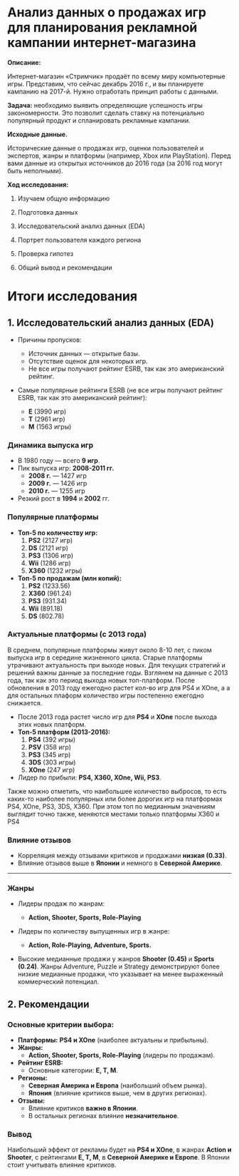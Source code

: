 # Анализ данных о продажах игр для планирования рекламной кампании интернет-магазина

**Описание:**

Интернет-магазин «Стримчик» продаёт по всему миру компьютерные игры. Представим, что сейчас декабрь 2016 г., и вы планируете кампанию на 2017-й. Нужно отработать принцип работы с данными.

**Задача:**
необходимо выявить определяющие успешность игры закономерности. Это позволит сделать ставку на потенциально популярный продукт и спланировать рекламные кампании.

**Исходные данные.**

Исторические данные о продажах игр, оценки пользователей и экспертов, жанры и платформы (например, Xbox или PlayStation). Перед вами данные из открытых источников до 2016 года (за 2016 год могут быть неполными).

**Ход исследования:**

1. Изучаем общую информацию

2. Подготовка данных

3. Исследовательский анализ данных (EDA)

4. Портрет пользователя каждого региона

5. Проверка гипотез

6. Общий вывод и рекомендации

# Итоги исследования

## 1. Исследовательский анализ данных (EDA)

- Причины пропусков:
  - Источник данных — открытые базы.
  - Отсутствие оценок для некоторых игр.
  - Не все игры получают рейтинг ESRB, так как это американский рейтинг.
 
- Самые популярные рейтинги ESRB (не все игры получают рейтинг ESRB, так как это американский рейтинг):
  - **E** (3990 игр)
  - **T** (2961 игр)
  - **M** (1563 игры)

### Динамика выпуска игр

- В 1980 году — всего **9 игр**.
- Пик выпуска игр: **2008-2011 гг.**
  - **2008 г.** — 1427 игр
  - **2009 г.** — 1426 игр
  - **2010 г.** — 1255 игр
- Резкий рост в **1994** и **2002** гг.

### Популярные платформы

- **Топ-5 по количеству игр:**
  1) **PS2** (2127 игр)
  2) **DS** (2121 игр)
  3) **PS3** (1306 игр)
  4) **Wii** (1286 игр)
  5) **X360** (1232 игры)
- **Топ-5 по продажам (млн копий):**
  1. **PS2** (1233.56)
  2. **X360** (961.24)
  3. **PS3** (931.34)
  4. **Wii** (891.18)
  5. **DS** (802.78)

### Актуальные платформы (с 2013 года)

В среднем, популярные платформы живут около 8-10 лет, с пиком выпуска игр в середине жизненного цикла. Старые платформы утрачивают актуальность при выходе новых. Для текущих стратегий и решений важны данные за последние годы. Взглянем на данные с 2013 года, так как это период выхода новых топ-платформ. После обновления в 2013 году ежегодно растет кол-во игр для PS4 и XOne, а а для остальных плаформ количество игры постепенно ежегодно снижается.

- После 2013 года растет число игр для **PS4** и **XOne** после выхода этих новых платформ.
- **Топ-5 платформ (2013-2016):**
  1. **PS4** (392 игры)
  2. **PSV** (358 игр)
  3. **PS3** (345 игр)
  4. **3DS** (303 игры)
  5. **XOne** (247 игр)
- Лидер по прибыли: **PS4, X360, XOne, Wii, PS3**.

Также можно отметить, что наибольшее количество выбросов, то есть каких-то наиболее популярных или более дорогих игр на платформах PS4, XOne, PS3, 3DS, X360. При этом топ по медианным значениям выглядит точно также, меняются местами только платформы X360 и PS4

### Влияние отзывов

- Корреляция между отзывами критиков и продажами **низкая (0.33)**.
- Влияние отзывов выше в **Японии** и немного в **Северной Америке**.

---

### Жанры

- Лидеры продаж по жанрам:
  - **Action, Shooter, Sports, Role-Playing**
- Лидеры по количеству выпущенных игр в жанре:
  - **Action, Role-Playing, Adventure, Sports.**
    
- Высокие медианные продажи у жанров **Shooter (0.45)** и **Sports (0.24)**. Жанры Adventure, Puzzle и Strategy демонстрируют более низкие медианные продажи, что указывает на менее выраженный коммерческий потенциал. 

## 2. Рекомендации 

### **Основные критерии выбора:**

- **Платформы:** **PS4 и XOne** (наиболее актуальны и прибыльны).
- **Жанры:**
  - **Action, Shooter, Sports, Role-Playing** (лидеры по продажам).
- **Рейтинг ESRB:**
  - Основные категории: **E, T, M**.
- **Регионы:**
  - **Северная Америка и Европа** (наибольший объем рынка).
  - **Япония** (влияние критиков выше, чем в других регионах).
- **Отзывы:**
  - Влияние критиков **важно в Японии**.
  - В остальных регионах влияние **незначительное**.

### **Вывод**

Наибольший эффект от рекламы будет на **PS4 и XOne**, в жанрах **Action и Shooter**, с рейтингами **E, T, M**, в **Северной Америке и Европе**. В Японии стоит учитывать влияние критиков.
